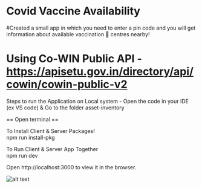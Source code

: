 # Covid Vaccine Availability
#Created a small app in which you need to enter a pin code and you will get information about available vaccination 💉 centres nearby!

# Using Co-WIN Public API - https://apisetu.gov.in/directory/api/cowin/cowin-public-v2


Steps to run the Application on Local system -
Open the code in your IDE (ex VS code) & Go to the folder asset-inventory

== Open terminal ==

To Install Client & Server Packages!\
npm run install-pkg

To Run Client & Server App Together\
npm run dev

Open http://localhost:3000 to view it in the browser.


![alt text](https://media.licdn.com/dms/image/C5622AQFdlpifT7mpIg/feedshare-shrink_1280/0/1620226666918?e=1686787200&v=beta&t=FIBo4SNW9JvTdn7-klRu4qBLKersZME6jNa0IiM_gPo)
